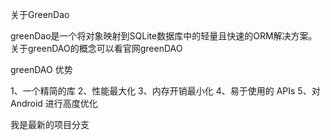 关于GreenDao

greenDao是一个将对象映射到SQLite数据库中的轻量且快速的ORM解决方案。
关于greenDAO的概念可以看官网greenDAO

greenDAO 优势

1、一个精简的库
2、性能最大化
3、内存开销最小化
4、易于使用的 APIs
5、对 Android 进行高度优化

我是最新的项目分支